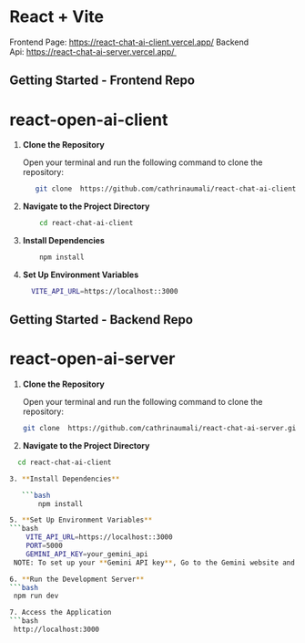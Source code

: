 # React + Vite

Frontend Page: https://react-chat-ai-client.vercel.app/
Backend Api: https://react-chat-ai-server.vercel.app/ 

## Getting Started - Frontend Repo
# react-open-ai-client

1. **Clone the Repository**

   Open your terminal and run the following command to clone the repository:

   ```bash
      git clone  https://github.com/cathrinaumali/react-chat-ai-client.git
   
2. **Navigate to the Project Directory**
   ```bash
       cd react-chat-ai-client
   
3. **Install Dependencies**
   ```bash
       npm install
5. **Set Up Environment Variables**
     ```bash
       VITE_API_URL=https://localhost::3000


## Getting Started - Backend Repo
# react-open-ai-server
 

1. **Clone the Repository**

   Open your terminal and run the following command to clone the repository:

   ```bash
   git clone  https://github.com/cathrinaumali/react-chat-ai-server.git
   
2. **Navigate to the Project Directory**
  ```bash
    cd react-chat-ai-client

3. **Install Dependencies**

     ```bash
         npm install   
  
5. **Set Up Environment Variables**
```bash
      VITE_API_URL=https://localhost::3000
      PORT=5000
      GEMINI_API_KEY=your_gemini_api
   NOTE: To set up your **Gemini API key**, Go to the Gemini website and create an account. 

6. **Run the Development Server**
```bash
   npm run dev

7. Access the Application
```bash
   http://localhost:3000
      

